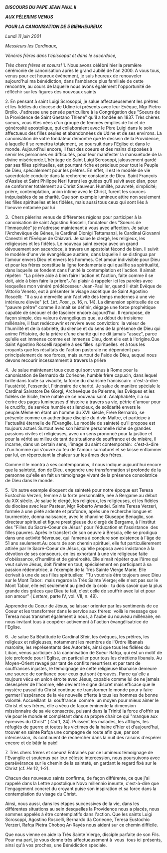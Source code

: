 ***DISCOURS DU PAPE JEAN PAUL II***

***AUX PÈLERINS VENUS***

***POUR LA CANONISATION DE 5 BIENHEUREUX***

*Lundi 11 juin 2001*

*Messieurs les Cardinaux,*

*Vénérés frères dans l'épiscopat et dans le sacerdoce,*

*Très chers frères et soeurs!* 1. Nous avons célébré hier la première cérémonie de canonisation après le grand Jubilé de l'an 2000. A vous tous, venus pour cet heureux événement, je suis heureux de renouveler aujourd'hui ma bénédiction, dans l'ambiance plus familiale de cette rencontre, au cours de laquelle nous avons également l'opportunité de réfléchir sur les figures des nouveaux saints

2. En pensant à saint Luigi Scrosoppi, je salue affectueusement les prêtres et les fidèles du diocèse de Udine ici présents avec leur Evêque, Mgr Pietro Brollo. J'adresse une pensée particulière à la Congrégation des "Soeurs de la Providence de Saint Gaetano Thiene" qu'il a fondée en 1837. Très chères soeurs, vous êtes nées d'un groupe de femmes emplies de foi et de générosité apostolique, qui collaboraient avec le Père Luigi dans le soin affectueux des filles seules et abandonnées de Udine et de ses environs. La canonisation de votre fondateur démontre que le dessein de la Providence, à laquelle il se remettra totalement, se poursuit dans l'Eglise et dans le monde. Aujourd'hui encore, il faut des coeurs et des mains disposées à servir les personnes en difficultés, pour leur manifester la mansuétude de la divine miséricorde.L'héritage de Saint Luigi Scrosoppi, jalousement gardé par ses filles spirituelles, est pourtant riche et précieux pour tout le Peuple de Dieu, spécialement pour les prêtres. En effet, il est le modèle de vie sacerdotale conduite dans la recherche constante de Dieu. Saint François d'Assise et Saint Philippe Neri furent les guides qu'il suivit avec élan, pour se conformer totalement au Christ Sauveur. Humilité, pauvreté, simplicité; prière, contemplation, union intime avec le Christ, furent les sources inépuisables de sa charité. Que son exemple lumineux attire non seulement les filles spirituelles et les fidèles, mais aussi tous ceux qui sont liés à l'oeuvre entamée par lui

3.  Chers pèlerins venus de différentes régions pour participer à la canonisation de saint Agostino Roscelli, fondateur des "Soeurs de l'Immaculée" je m'adresse maintenant à vous avec affection. Je salue l'Archevêque de Gênes, le Cardinal Dionigi Tettamanzi, le Cardinal Giovanni Canestri et l'Evêque de Chiavari. Je salue le clergé, les religieux, les religieuses et les fidèles. Le nouveau saint exerça avec un grand dévouement son sacerdoce, à travers un apostolat fécond de bien. Il suivit le modèle d'une vie évangélique austère, dans laquelle il se distingua par l'amour envers Dieu et envers les hommes. Cet amour indivisible pour Dieu et pour les frères constitue la ligne fondamentale qui qualifie sa spiritualité, dans laquelle se fondent dans l'unité la contemplation et l'action. Il aimait répéter:  "La prière aide à bien faire l'action et l'action, faite comme il se doit, aide à bien faire la prière".J'ai plaisir à rappeler ici les paroles avec lesquelles mon vénéré prédécesseur Jean-Paul Ier, quand il était Evêque de Vittorio Veneto, eut à présenter le visage ascétique de Saint Agostino Roscelli:  "Il a su à merveille unir l'activité des temps modernes à une vie intérieure élevée" (cf. *Litt. Post.*, p. 16, n. 14). La dimension spirituelle de ce "pauvre prêtre" comme il aimait se définir, dégage une force prophétique capable de secouer et de fasciner encore aujourd'hui. Il repropose, de façon simple, des valeurs évangéliques que, au début du troisième millénaire, il faut redécouvrir et revivre avec conviction:  la valeur de l'humilité et de la sobriété, du silence et du sens de la présence de Dieu qui anime l'Histoire, de la prière d'une charité qui ne dit jamais "assez", parce qu'elle est immense comme est immense Dieu, dont elle est à l'origine.Que Saint Agostino Roscelli rappelle à ses filles  spirituelles  et à tous les croyants que les résultats de l'action pastorale ne dépendent pas principalement de nos forces, mais surtout de l'aide de Dieu, auquel nous devons recourir incessamment à travers la prière

4.  Je salue maintenant tous ceux qui sont venus à Rome pour la canonisation de Bernardo da Corleone, humble frère capucin, dans lequel brille dans toute sa vivacité, la force du charisme franciscain:  c'est-à-dire l'austérité, l'essentiel, l'itinéraire de charité. Je salue de manière spéciale le Cardinal Salvatore De Giorgi, Archevêque de Palerme, les Evêques et les fidèles de Sicile, terre natale de ce nouveau saint. Analphabète, il a su écrire des pages lumineuses d'histoire à travers sa vie, pétrie d'amour pour le crucifix, de service humble et silencieux, de solidarité envers le peuple.Même en étant un homme du XVII siècle, Frère Bernardo, se présente comme un authentique disciple du divin Maître, et participe à l'actualité éternelle de l'Evangile. Le modèle de sainteté qu'il propose est toujours actuel. Surtout avec son histoire personnelle riche de grandes passions civiles et religieuses, avec un sens prononcé pour la justice et pour la vérité au milieu de tant de situations de souffrance et de misère, il incarne, dans un certain sens, l'image du saint contemporain:  c'est-à-dire d'un homme qui s'ouvre au feu de l'amour surnaturel et se laisse enflammer par lui, en répercutant la chaleur sur les âmes des frères.

Comme il le montra à ses contemporains, il nous indique aujourd'hui encore que la sainteté, don de Dieu, engendre une transformation si profonde de la personne qu'elle en fait un témoignage vivant de la présence consolatrice de Dieu dans le monde.

5.  Un autre exemple éloquent de sainteté pour notre époque est Teresa Eustochio Verzeri, femme à la forte personnalité, née à Bergame au début du XIX siècle. Je salue le clergé, les religieux, les religieuses, et les fidèles du diocèse avec leur Pasteur, Mgr Roberto Amadei. Sainte Teresa Verzeri, formée à une piété ardente et profonde, après une recherche longue et tourmentée, donna naissance, avec le chanoine Giuseppe Benaglio, son directeur spirituel et figure prestigieuse du clergé de Bergame, à l'institut des "Filles du Sacré-Coeur de Jésus" pour l'éducation et l'assistance  des  filles pauvres. Après le transfert de son oeuvre à Brescia, elle se prodigua dans une activité fiévreuse, qui l'amena à conclure son existence à l'âge de 51 ans seulement.Au cours de son chemin spirituel, elle fut particulièrement attirée par le Sacré-Coeur de Jésus, qu'elle proposa avec insistance à la dévotion de ses consoeurs, en les exhortant à une vie religieuse faite d'obéissance, d'humilité et de générosité. Elle aimait répéter que l'âme qui veut suivre Jésus, doit l'imiter en tout, spécialement en participant à sa passion rédemptrice, à l'exemple de la Très Sainte Vierge Marie. Elle écrivait à une de ses filles spirituelles:  "Tu voudrais être toujours avec Dieu sur le Mont Tabor:  mais regarde la Très Sainte Vierge; elle n'est pas sur le Mont Tabor, elle est seulement au pied de la croix:  tu dois savoir que la plus grande des grâces que Dieu te fait, c'est celle de souffrir avec lui et pour son amour" ( *Lettere*, parte IV, vol. VII, n. 49).

Apprendre du Coeur de Jésus, se laisser orienter par les sentiments de ce Coeur et les transformer dans le service aux frères:  voilà le message que Teresa nous transmet également à nous, à l'aube du nouveau millénaire, en nous invitant tous à coopérer activement à l'action évangélisatrice de l'Eglise.

6.  Je salue Sa Béatitude le Cardinal Sfeir, les évêques, les prêtres, les religieux et religieuses, notamment les membres de l'Ordre libanais maronite, les représentants des Autorités, ainsi que tous les fidèles du Liban, venus participer à la canonisation de Soeur Rafqa, qui est un motif de joie profonde pour l'Eglise, en particulier pour tous les chrétiens libanais. Au Moyen-Orient ravagé par tant de conflits meurtriers et par tant de souffrances injustes, le témoignage de cette religieuse libanaise demeure une source de confiance pour ceux qui sont éprouvés. Parce qu'elle a toujours vécu en union étroite avec Jésus, capable comme lui de ne jamais désespérer de l'homme, elle devient le signe discret mais efficace que le mystère pascal du Christ continue de transformer le monde pour y faire germer l'espérance de la vie nouvelle offerte à tous les hommes de bonne volonté. Accueillant  la  souffrance  comme  un moyen pour mieux aimer le Christ et ses frères, elle a vécu de façon éminente la dimension missionnaire de sa vie consacrée, puisant dans la Trinité la force d'offrir sa vie pour le monde et complétant dans sa propre chair ce qui "manque aux épreuves du Christ" ( *Col* 1, 24). Puissent les malades, les affligés, les réfugiés de guerre et toutes les victimes de la haine d'hier et d'aujourd'hui, trouver en sainte Rafqa une compagne de route afin que, par son intercession, ils continuent de rechercher dans la nuit des raisons d'espérer encore et de bâtir la paix!

7. Très chers frères et soeurs! Entrainés par ce lumineux témoignage de l'Evangile et soutenus par leur céleste intercession, nous poursuivons avec persévérance sur le chemin de la sainteté, en gardant le regard fixé sur le Christ (cf. *He* 12, 1-2).

Chacun des nouveaux saints confirme, de façon différente, ce que j'ai rappelé dans la Lettre apostolique Novo millennio ineunte, c'est-à-dire que l'engagement concret du croyant puise son inspiration et sa force dans la contemplation du visage du Christ.

Ainsi, nous aussi, dans les étapes successives de la vie, dans les différentes situations au sein desquelles la Providence nous a placés, nous sommes appelés à être contemplatifs dans l'action. Que les saints Luigi Scrosoppi, Agostino Roscelli, Bernardo da Corleone, Teresa Eustochio Verzeri, Rafqa Pietra Choboq Ar-Rayès nous aident sur ce chemin difficile.

Que nous vienne en aide la Très Sainte Vierge, disciple parfaite de son Fils. Pour ma part, je vous donne très affectueusement à  vous  tous ici présents, ainsi qu'à vos proches, une Bénédiction spéciale.